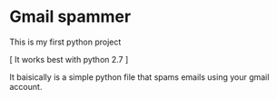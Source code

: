 # Gmail spammer
This is my first python project

[ It works best with python 2.7 ]
 
It baisically is a simple python file that spams emails using your gmail account.
